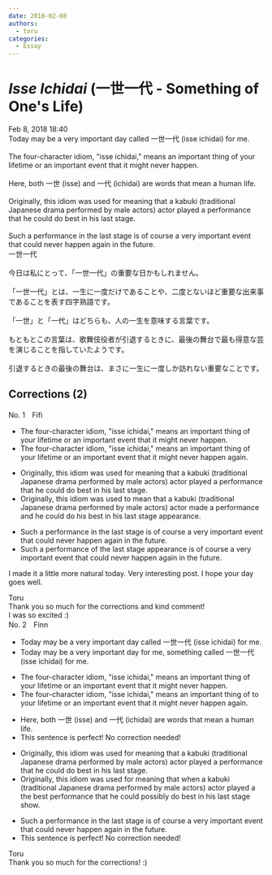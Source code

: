 ```yaml
---
date: 2018-02-08
authors:
  - toru
categories:
  - Essay
---
```


<h1 id="subject_show"><strong><em>Isse Ichidai</strong></em> (一世一代 - Something of One's Life)</h1>
<div class="date">Feb 8, 2018 18:40</div>
<div id="post"><div id="body_show_ori">
Today may be a very important day called 一世一代 (isse ichidai) for me.<br/><br/>The four-character idiom, "isse ichidai," means an important thing of your lifetime or an important event that it might never happen.<br/><br/>Here, both 一世 (isse) and 一代 (ichidai) are words that mean a human life.<br/><br/>Originally, this idiom was used for meaning that a kabuki (traditional Japanese drama performed by male actors) actor played a performance that he could do best in his last stage.<br/><br/>Such a performance in the last stage is of course a very important event that could never happen again in the future.
</div></div>

<!-- more -->

<div id="post_ja"><div id="body_show_mo">
一世一代<br/><br/>今日は私にとって、「一世一代」の重要な日かもしれません。<br/><br/>「一世一代」とは、一生に一度だけであることや、二度とないほど重要な出来事であることを表す四字熟語です。<br/><br/>「一世」と「一代」はどちらも、人の一生を意味する言葉です。<br/><br/>もともとこの言葉は、歌舞伎役者が引退するときに、最後の舞台で最も得意な芸を演じることを指していたようです。<br/><br/>引退するときの最後の舞台は、まさに一生に一度しか訪れない重要なことです。
</div></div>

## Corrections (2)
<div id="block"><div class="first_name"> No. 1　<span class="just_name">Fifi</span></div><div id="block2">
<ul class="correction_field">
<li class="incorrect">The four-character idiom, "isse ichidai," means an important thing of your lifetime or an important event that it might never happen.</li>
<li class="corrected correct">
The four-character idiom, "isse ichidai," means an important thing of your lifetime or an important event that<span class="f_red"><span class="sline"> it</span></span> might never happen <span class="f_blue">again</span>.
</li>
</ul>
<ul class="correction_field">
<li class="incorrect">Originally, this idiom was used for meaning that a kabuki (traditional Japanese drama performed by male actors) actor played a performance that he could do best in his last stage.</li>
<li class="corrected correct">
Originally, this idiom was used <span class="f_red">to mean</span> that a kabuki (traditional Japanese drama performed by male actors) actor<span class="f_blue"> made</span> a performance <span class="f_blue">and</span> he could do <span class="f_red">his </span>best in his last stage <span class="f_blue">appearance</span>.
</li>
</ul>
<ul class="correction_field">
<li class="incorrect">Such a performance in the last stage is of course a very important event that could never happen again in the future.</li>
<li class="corrected correct">
Such a performance <span class="f_blue">of the last stage appearance</span> is of course a very important event that could never happen again in the future.
</li>
</ul>
<p class="comment_small">
 I made it a little more natural today.  Very interesting post.  I hope your day goes well.
</p>

</div><div class="name"><span class="just_name">Toru</span><br>
Thank you so much for the corrections and kind comment!<br/>I was so excited :)
</div>
</div>
<div id="block"><div class="first_name"> No. 2　<span class="just_name">Finn</span></div><div id="block2">
<ul class="correction_field">
<li class="incorrect">Today may be a very important day called 一世一代 (isse ichidai) for me.</li>
<li class="corrected correct">
Today may be a very important day <span class="f_red">for me, something </span>called 一世一代 (isse ichidai) <span class="sline">for me.</span>
</li>
</ul>
<ul class="correction_field">
<li class="incorrect">The four-character idiom, "isse ichidai," means an important thing of your lifetime or an important event that it might never happen.</li>
<li class="corrected correct">
The four-character idiom, "isse ichidai," means an important thing <span class="sline">of</span> <span class="f_red">to</span> your life<span class="sline">time</span> or an important event that <span class="sline">it </span>might never happen <span class="f_red">again</span>.
</li>
</ul>
<ul class="correction_field">
<li class="incorrect">Here, both 一世 (isse) and 一代 (ichidai) are words that mean a human life.</li>
<li class="corrected perfect">This sentence is perfect! No correction needed!</li>
</ul>
<ul class="correction_field">
<li class="incorrect">Originally, this idiom was used for meaning that a kabuki (traditional Japanese drama performed by male actors) actor played a performance that he could do best in his last stage.</li>
<li class="corrected correct">
Originally, this idiom was <span class="sline">used for meaning that</span> <span class="f_red">when</span> a kabuki (traditional Japanese drama performed by male actors) actor played <span class="sline">a</span> <span class="f_red">the best</span> performance that he could <span class="f_red">possibly </span>do <span class="sline">best</span> in his last <span class="sline">stage</span> <span class="f_red">show</span>.
</li>
</ul>
<ul class="correction_field">
<li class="incorrect">Such a performance in the last stage is of course a very important event that could never happen again in the future.</li>
<li class="corrected perfect">This sentence is perfect! No correction needed!</li>
</ul>
</div><div class="name"><span class="just_name">Toru</span><br>
Thank you so much for the corrections! :)
</div>
</div>
